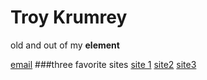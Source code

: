 # Troy Krumrey

old and out of my **element** 


[email](trkkc135q@comcast.net)
###three favorite sites
[site 1]()
[site2]()
[site3]()